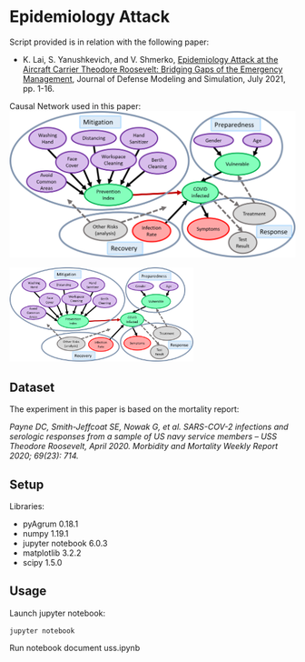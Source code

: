 # Epidemiology Attack

Script provided is in relation with the following paper:

- K. Lai, S. Yanushkevich, and V. Shmerko, [Epidemiology Attack at the Aircraft Carrier Theodore Roosevelt: Bridging Gaps of the Emergency Management](https://journals.sagepub.com/doi/10.1177/15485129211028659), Journal of Defense Modeling and Simulation, July 2021, pp. 1-16.

Causal Network used in this paper:
![](bn.png)

<img src="bn.png" width="324">

## Dataset
The experiment in this paper is based on the mortality report:
 
*Payne DC, Smith-Jeffcoat SE, Nowak G, et al. SARS-COV-2 infections and serologic responses from a sample of US navy service members – USS Theodore Roosevelt, April 2020. Morbidity and Mortality Weekly Report 2020; 69(23): 714.*

## Setup
Libraries:
- pyAgrum 0.18.1
- numpy 1.19.1
- jupyter notebook 6.0.3 
- matplotlib 3.2.2
- scipy 1.5.0

## Usage
Launch jupyter notebook:
```
jupyter notebook 
```

Run notebook document uss.ipynb
